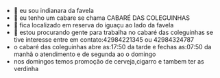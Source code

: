 - 👋 eu sou indianara da favela
- 👀 eu tenho um  cabare se chama CABARÉ DAS COLEGUINHAS
- 🌱  fica localizado em reserva do iguaçu ao lado da favela
- 💞️ estou procurando gente para trabalha  no cabaré das coleguinhas se tive interesse entre em contato:42984221345 ou 42984324787
- o cabaré das coleguinhas abre as:17:50 da tarde e fechas as:07:50 da manhã o atendimento e de segunda ao o domingo
- nos  domingos temos promoção de cerveja,cigarro e tambem ter as verdinha 
